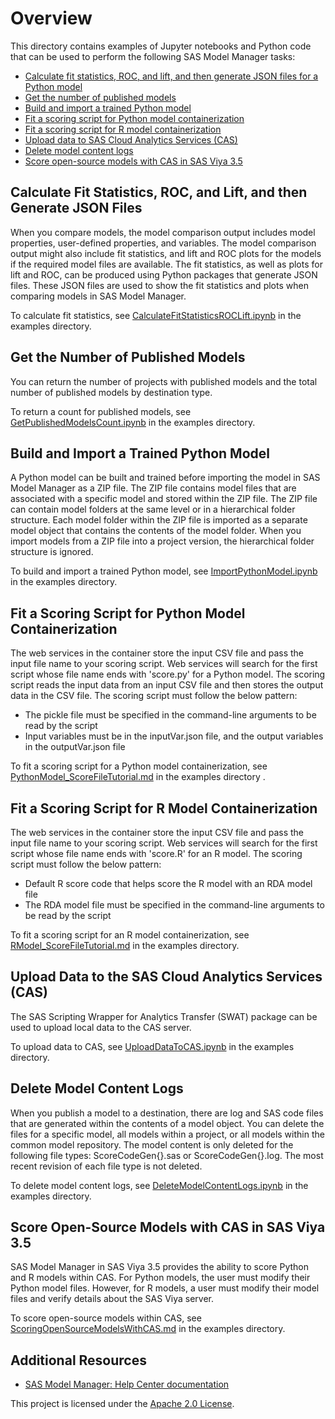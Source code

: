 # Overview

This directory contains examples of Jupyter notebooks and Python code that can be used to perform the following SAS Model Manager tasks:
* [Calculate fit statistics, ROC, and lift, and then generate JSON files for a Python model](#calculate-fit-statistics-roc-and-lift-and-then-generate-json-files)
* [Get the number of published models](#get-the-number-of-published-models)
* [Build and import a trained Python model](#build-and-import-a-trained-python-model)
* [Fit a scoring script for Python model containerization](#fit-a-scoring-script-for-python-model-containerization)
* [Fit a scoring script for R model containerization](#fit-a-scoring-script-for-r-model-containerization)
* [Upload data to SAS Cloud Analytics Services (CAS)](#upload-data-to-the-sas-cloud-analytics-services-cas)
* [Delete model content logs](#delete-model-content-logs)
* [Score open-source models with CAS in SAS Viya 3.5](#score-open-source-models-with-cas-in-sas-viya-35)

## Calculate Fit Statistics, ROC, and Lift, and then Generate JSON Files

When you compare models, the model comparison output includes model properties, user-defined properties, and variables. The model comparison output
might also include fit statistics, and lift and ROC plots for the models if the required model files are available. The fit statistics, as well as
plots for lift and ROC, can be produced using Python packages that generate JSON files. These JSON files are used to show the fit statistics
and plots when comparing models in SAS Model Manager.

To calculate fit statistics, see [ CalculateFitStatisticsROCLift.ipynb](./CalculateFitStatisticsROCLift.ipynb) in the examples directory.


## Get the Number of Published Models

You can return the number of projects with published models and the total number of published models by destination type.

To return a count for published models, see [GetPublishedModelsCount.ipynb](./GetPublishedModelsCount.ipynb) in the examples directory.

## Build and Import a Trained Python Model

A Python model can be built and trained before importing the model in SAS Model Manager as a ZIP file. The ZIP file contains model files that are associated
with a specific model and stored within the ZIP file. The ZIP file can contain model folders at the same level or in a hierarchical folder structure.
Each model folder within the ZIP file is imported as a separate model object that contains the contents of the model folder.
When you import models from a ZIP file into a project version, the hierarchical folder structure is ignored.

To build and import a trained Python model, see [ImportPythonModel.ipynb](./ImportPythonModel.ipynb) in the examples directory.

## Fit a Scoring Script for Python Model Containerization

The web services in the container store the input CSV file and pass the input file name to your scoring script. Web services will search for the first script whose file
name ends with 'score.py' for a Python model. The scoring script reads the input data from an input CSV file and then stores the output data in the CSV file.
The scoring script must follow the below pattern:

* The pickle file must be specified in the command-line arguments to be read by the script
* Input variables must be in the inputVar.json file, and the output variables in the outputVar.json file

To fit a scoring script for a Python model containerization, see [PythonModel_ScoreFileTutorial.md](./PythonModel_ScoreFileTutorial.md) in the examples directory .

## Fit a Scoring Script for R Model Containerization

The web services in the container store the input CSV file and pass the input file name to your scoring script. Web services will search for the first script whose file
name ends with 'score.R' for an R model. The scoring script must follow the below pattern:

* Default R score code that helps score the R model with an RDA model file
* The RDA model file must be specified in the command-line arguments to be read by the script

To fit a scoring script for an R model containerization, see [RModel_ScoreFileTutorial.md](./RModel_ScoreFileTutorial.md) in the examples directory.

## Upload Data to the SAS Cloud Analytics Services (CAS)

The SAS Scripting Wrapper for Analytics Transfer (SWAT) package can be used to upload local data to the CAS server. 

To upload data to CAS, see [UploadDataToCAS.ipynb](./UploadDataToCAS.ipynb) in the examples directory.

## Delete Model Content Logs
When you publish a model to a destination, there are log and SAS code files that are generated within the contents of a model object. 
You can delete the files for a specific model, all models within a project, or all models within the common model repository. 
The model content is only deleted for the following file types: ScoreCodeGen{}.sas or ScoreCodeGen{}.log. The most recent revision of each file type is not deleted.

To delete model content logs, see [DeleteModelContentLogs.ipynb](./DeleteModelContentLogs.ipynb) in the examples directory.

## Score Open-Source Models with CAS in SAS Viya 3.5
SAS Model Manager in SAS Viya 3.5 provides the ability to score Python and R models within CAS. For Python models, the user must modify their Python model files. 
However, for R models, a user must modify their model files and verify details about the SAS Viya server.

To score open-source models within CAS, see [ScoringOpenSourceModelsWithCAS.md](./ScoringOpenSourceModelsWithCAS.md) in the examples directory.

## Additional Resources
* [SAS Model Manager: Help Center documentation](https://documentation.sas.com/doc/en/mdlmgrcdc/default/mdlmgrwlcm/home.htm)


This project is licensed under the [Apache 2.0 License](../LICENSE).
